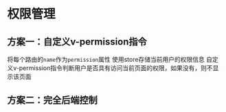 # 权限管理

## 方案一：自定义v-permission指令

将每个路由的`name`作为`permission`属性
使用store存储当前用户的权限信息
自定义v-permission指令判断用户是否具有访问当前页面的权限，如果没有，则不显示该页面



## 方案二：完全后端控制